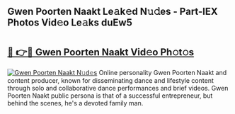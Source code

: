 ## Gwen Poorten Naakt Le𝚊k𝚎d N𝚞𝚍es - Part-IEX Photos Vid𝚎o Le𝚊ks duEw5

# <h2><a href="http://fb42545.evod.top/?m=Gwen+Poorten+Naakt">🔗 👉🔴 Gwen Poorten Naakt Vid𝚎o Ph𝚘t𝚘s</a></h2>

[![Gwen Poorten Naakt N𝚞d𝚎s](https://i.imgur.com/8V9OHl7.gif)](http://fb42545.evod.top/?m=Gwen+Poorten+Naakt)
Online personality Gwen Poorten Naakt and content producer, known for disseminating dance and lifestyle content through solo and collaborative dance performances and brief videos. Gwen Poorten Naakt public persona is that of a successful entrepreneur, but behind the scenes, he's a devoted family man. 
